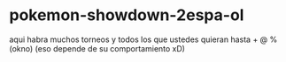 # pokemon-showdown-2espa-ol
aqui habra muchos torneos y todos los que ustedes quieran hasta + @ % (okno) (eso depende de su comportamiento xD)
